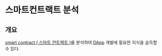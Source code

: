 # 스마트컨트랙트 분석

## 개요

[smart contract \( 스마트 컨트랙트 \)](../keywords/s/smart-contract.md)를 분석하여 [DApp](../keywords/d/dapp.md) 개발에 필요한 지식을 습득할 수 있다.

